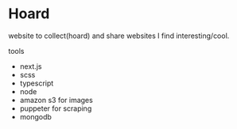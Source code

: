 # Hoard

website to collect(hoard) and share websites I find interesting/cool. 

tools
- next.js
- scss
- typescript
- node
- amazon s3 for images
- puppeter for scraping
- mongodb
